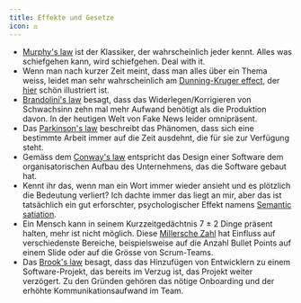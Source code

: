 ```yaml
---
title: Effekte und Gesetze
icon: ⚖️
---
```


- [Murphy's law](https://en.wikipedia.org/wiki/Murphy%27s_law) ist der Klassiker, der wahrscheinlich jeder kennt. Alles was schiefgehen kann, wird schiefgehen. Deal with it.
- Wenn man nach kurzer Zeit meint, dass man alles über ein Thema weiss, leidet man sehr wahrscheinlich am [Dunning-Kruger effect](https://en.wikipedia.org/wiki/Dunning%E2%80%93Kruger_effect), der [hier](https://agilecoffee.com/wp-content/uploads/2016/12/14-dunning-kruger.jpg) schön illustriert ist.
- [Brandolini's law](https://en.wikipedia.org/wiki/Brandolini%27s_law) besagt, dass das Widerlegen/Korrigieren von Schwachsinn zehn mal mehr Aufwand benötigt als die Produktion davon. In der heutigen Welt von Fake News leider omnipräsent.
- Das [Parkinson's law](https://en.wikipedia.org/wiki/Parkinson%27s_law) beschreibt das Phänomen, dass sich eine bestimmte Arbeit immer auf die Zeit ausdehnt, die für sie zur Verfügung steht.
- Gemäss dem [Conway's law](https://en.wikipedia.org/wiki/Conway%27s_law) entspricht das Design einer Software dem organisatorischen Aufbau des Unternehmens, das die Software gebaut hat.
- Kennt ihr das, wenn man ein Wort immer wieder ansieht und es plötzlich die Bedeutung verliert? Ich dachte immer das liegt an mir, aber das ist tatsächlich ein gut erforschter, psychologischer Effekt namens [Semantic satiation](https://en.wikipedia.org/wiki/Semantic_satiation).
- Ein Mensch kann in seinem Kurzzeitgedächtnis 7 ± 2 Dinge präsent halten, mehr ist nicht möglich. Diese [Millersche Zahl](https://de.wikipedia.org/wiki/Millersche_Zahl) hat Einfluss auf verschiedenste Bereiche, beispielsweise auf die Anzahl Bullet Points auf einem Slide oder auf die Grösse von Scrum-Teams.
- Das [Brook's law](https://en.wikipedia.org/wiki/Brooks%27s_law) besagt, dass das Hinzufügen von Entwicklern zu einem Software-Projekt, das bereits im Verzug ist, das Projekt weiter verzögert. Zu den Gründen gehören das nötige Onboarding und der erhöhte Kommunikationsaufwand im Team.
